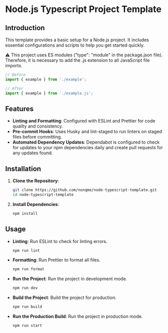# Node.js Typescript Project Template

## Introduction

This template provides a basic setup for a Node.js project. It includes essential configurations and scripts to help you get started quickly.

:warning: This project uses ES modules ("type": "module" in the package.json file). Therefore, it is necessary to add the .js extension to all JavaScript file imports.

```ts
// Before
import { example } from './example';

// After
import { example } from './example.js';
```

## Features

- **Linting and Formatting**: Configured with ESLint and Prettier for code quality and consistency.
- **Pre-commit Hooks**: Uses Husky and lint-staged to run linters on staged files before committing.
- **Automated Dependency Updates**: Dependabot is configured to check for updates to your npm dependencies daily and create pull requests for any updates found.

## Installation

1. **Clone the Repository**:

   ```sh
   git clone https://github.com/nonqme/node-typescript-template.git
   cd node-typescript-template
   ```

2. **Install Dependencies**:

   ```sh
   npm install
   ```

## Usage

- **Linting**: Run ESLint to check for linting errors.

  ```sh
  npm run lint
  ```

- **Formatting**: Run Prettier to format all files.

  ```sh
  npm run format
  ```

- **Run the Project**: Run the project in development mode.

  ```sh
  npm run dev
  ```

- **Build the Project**: Build the project for production.

  ```sh
  npm run build
  ```

- **Run the Production Build**: Run the project in production mode.

  ```sh
  npm run start
  ```
